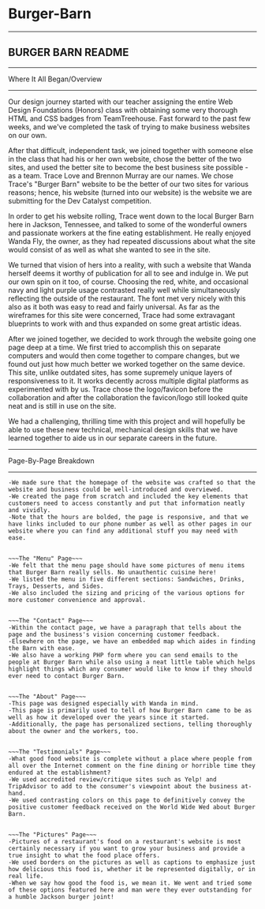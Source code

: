 # Burger-Barn
------------------
BURGER BARN README
------------------

***************************
Where It All Began/Overview
***************************

  Our design journey started with our teacher assigning the entire Web Design Foundations (Honors) class with obtaining some very thorough HTML and CSS badges from TeamTreehouse. Fast forward to the past few weeks, and we've completed the task of trying to make business websites on our own. 

  After that difficult, independent task, we joined together with someone else in the class that had his or her own website, chose the better of the two sites, and used the better site to become the best business site possible - as a team. Trace Love and Brennon Murray are our names. We chose Trace's "Burger Barn" website to be the better of our two sites for various reasons; hence, his website (turned into our website) is the website we are submitting for the Dev Catalyst competition.
  
  In order to get his website rolling, Trace went down to the local Burger Barn here in Jackson, Tennessee, and talked to some of the wonderful owners and passionate workers at the fine eating establishment. He really enjoyed Wanda Fly, the owner, as they had repeated discussions about what the site would consist of as well as what she wanted to see in the site.
  
  We turned that vision of hers into a reality, with such a website that Wanda herself deems it worthy of publication for all to see and indulge in. We put our own spin on it too, of course. Choosing the red, white, and occasional navy and light purple usage contrasted really well while simultaneously reflecting the outside of the restaurant. The font met very nicely with this also as it both was easy to read and fairly universal. As far as the wireframes for this site were concerned, Trace had some extravagant blueprints to work with and thus expanded on some great artistic ideas.
  
  After we joined together, we decided to work through the website going one page deep at a time. We first tried to accomplish this on separate computers and would then come together to compare changes, but we found out just how much better we worked together on the same device. This site, unlike outdated sites, has some supremely unique layers of responsiveness to it. It works decently across multiple digital platforms as experimented with by us. Trace chose the logo/favicon before the collaboration and after the collaboration the favicon/logo still looked quite neat and is still in use on the site.
  
  We had a challenging, thrilling time with this project and will hopefully be able to use these new technical, mechanical design skills that we have learned together to aide us in our separate careers in the future.


**********************
Page-By-Page Breakdown
**********************

~~~The "Home" Page~~~
-We made sure that the homepage of the website was crafted so that the website and business could be well-introduced and overviewed.
-We created the page from scratch and included the key elements that customers need to access constantly and put that information neatly and vividly.
-Note that the hours are bolded, the page is responsive, and that we have links included to our phone number as well as other pages in our website where you can find any additional stuff you may need with ease.


~~~The "Menu" Page~~~
-We felt that the menu page should have some pictures of menu items that Burger Barn really sells. No unauthentic cuisine here!
-We listed the menu in five different sections: Sandwiches, Drinks, Trays, Desserts, and Sides.
-We also included the sizing and pricing of the various options for more customer convenience and approval.


~~~The "Contact" Page~~~
-Within the contact page, we have a paragraph that tells about the page and the business's vision concerning customer feedback.
-Elsewhere on the page, we have an embedded map which aides in finding the Barn with ease.
-We also have a working PHP form where you can send emails to the people at Burger Barn while also using a neat little table which helps highlight things which any consumer would like to know if they should ever need to contact Burger Barn.


~~~The "About" Page~~~
-This page was designed especially with Wanda in mind.
-This page is primarily used to tell of how Burger Barn came to be as well as how it developed over the years since it started.
-Additionally, the page has personalized sections, telling thoroughly about the owner and the workers, too.


~~~The "Testimonials" Page~~~
-What good food website is complete without a place where people from all over the Internet comment on the fine dining or horrible time they endured at the establishment?
-We used accredited review/critique sites such as Yelp! and TripAdvisor to add to the consumer's viewpoint about the business at-hand.
-We used contrasting colors on this page to definitively convey the positive customer feedback received on the World Wide Wed about Burger Barn.


~~~The "Pictures" Page~~~
-Pictures of a restaurant's food on a restaurant's website is most certainly necessary if you want to grow your business and provide a true insight to what the food place offers.
-We used borders on the pictures as well as captions to emphasize just how delicious this food is, whether it be represented digitally, or in real life.
-When we say how good the food is, we mean it. We went and tried some of these options featured here and man were they ever outstanding for a humble Jackson burger joint!
